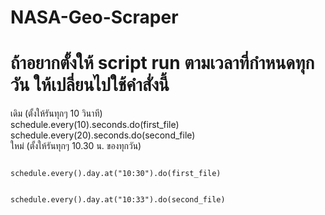 # NASA-Geo-Scraper

# ถ้าอยากตั้งให้ script run ตามเวลาที่กำหนดทุกวัน ให้เปลี่ยนไปใช้คำสั่งนี้

เดิม (ตั้งให้รันทุกๆ 10 วินาที)
<br>
</code>
schedule.every(10).seconds.do(first_file)
<br>
schedule.every(20).seconds.do(second_file)
</code>
<br>
ใหม่ (ตั้งให้รันทุกๆ 10.30 น. ของทุกวัน)
<br>

<code>
schedule.every().day.at("10:30").do(first_file)
<br>
schedule.every().day.at("10:33").do(second_file)
</code>
